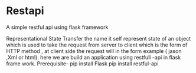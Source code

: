 # Restapi
A simple restful api using flask framework

Representational State Transfer the name it self represent state of an object which is used to take the request from server to client  which is the form of HTTP method , at client side the request will in the form  example ( jason ,Xml or html).
here we are build an application using restfull -api in flask frame work.
Prerequisite-
pip install Flask
pip install restful-api